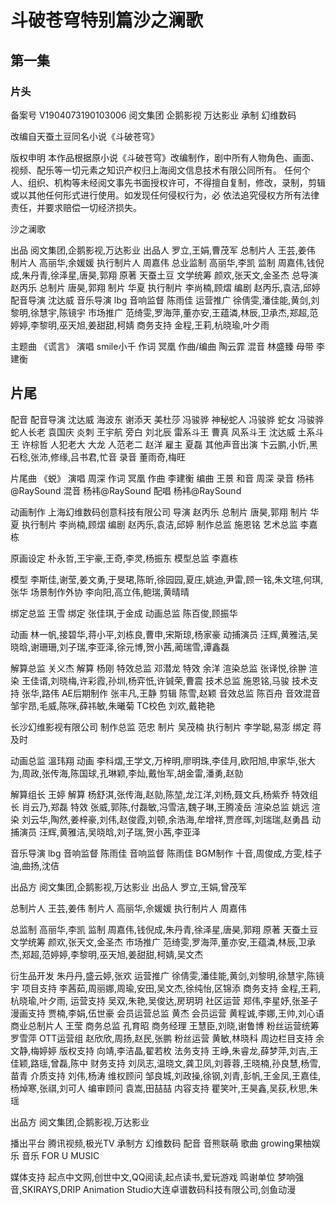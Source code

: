 # 斗破苍穹特别篇沙之澜歌

## 第一集

### 片头
备案号  V1904073190103006
阅文集团
企鹅影视
万达影业
承制  幻维数码

改编自天蚕土豆同名小说《斗破苍穹》

版权申明
本作品根据原小说《斗破苍穹》改编制作，剧中所有人物角色、画面、视频、配乐等一切元素之知识产权归上海阅文信息技术有限公同所有。
任何个人、组织、机构等未经阅文事先书面授权许可，不得擅自复制，修改，录制，剪辑或以其他任何形式进行使用。如发现任何侵权行为，必
依法追究侵权方所有法律责任，并要求赔偿一切经济损失。

沙之澜歌

出品  阅文集团,企鹅影视,万达影业
出品人  罗立,王娟,曹茂军
总制片人  王芸,姜伟
制片人  高丽华,余媛媛
执行制片人  周嘉伟
总业监制  高丽华,李凯
监制  周嘉伟,钱倪成,朱丹青,徐泽星,唐昊,郭翔
原著  天蚕土豆
文学统筹  颜欢,张天文,金圣杰
总导演  赵丙乐
总制片  唐昊,郭翔
制片  华夏
执行制片  李尚楠,顾熠
编剧  赵丙乐,袁洁,邱婷
配音导演  沈达威
音乐导演  lbg
音响监督  陈雨佳
运营推广  徐倩雯,潘佳能,黄剑,刘黎明,徐慧宇,陈镜宇
市场推广  范绮雯,罗海萍,董亦安,王蕴潾,林辰,卫承杰,郑超,范婷婷,李黎明,巫天旭,姜甜甜,柯婧
商务支持  金程,王莉,杭晓瑜,叶夕雨

主题曲  《谎言》
演唱  smile小千
作词  冥凰
作曲/编曲  陶云霏
混音  林盛臻
母带  李建衡

## 片尾
配音
配音导演  沈达威
海波东  谢添天
美杜莎  冯骏骅
神秘蛇人  冯骏骅
蛇女  冯骏骅
蛇人长老  袁国庆
炎刺  王宇航
旁白  刘北辰
雷系斗王  曹真
风系斗王  沈达威
土系斗王  许棕哲
人犯老大  大龙
人范老二  赵洋
雇主  夏磊
其他声音出演  卞云鹏,小忻,黑石稔,张沛,修缘,吕书君,忙音
录音  董雨奇,梅旺

片尾曲  《蜕》
演唱  周深
作词  冥凰
作曲  李建衡
编曲  王景
和音  周深
录音  杨袆@RaySound
混音  杨袆@RaySound
配唱  杨袆@RaySound

动画制作  上海幻维数码创意科技有限公司
导演  赵丙乐
总制片  唐昊,郭翔
制片  华夏
执行制片  李尚楠,顾熠
编剧  赵丙乐,袁洁,邱婷
制作总监  施恩铭
艺术总监  李嘉栋

原画设定  朴永哲,王宇豪,王奇,李灵,杨振东
模型总监  李嘉栋

模型  李斯佳,谢莹,姜文勇,于旻珺,陈昕,徐园园,夏庄,姚迪,尹雷,顾一铭,朱文瑄,何琪,张华
场景制作外协  李向阳,高立伟,鲍瑞,黄晴晴

绑定总监  王雪
绑定  张佳琪,于金成
动画总监  陈百俊,顾振华

动画  林一帆,接碧华,蒋小平,刘栋良,曹申,宋斯琼,杨家豪
动捕演员  汪辉,黄雅洁,吴晓晗,谢珊珊,刘子瑞,李亚泽,徐元博,贺小茜,蔺瑞雪,谭鑫磊

解算总监  关义杰
解算  杨刚
特效总监  邓潜龙
特效  余洋
渲染总监  张译悦,徐翀
渲染  王佳谞,刘晓梅,许彩霞,孙圳,杨弈忯,许铖荣,曹震
技术总监  施恩铭,马骏
技术支持  张华,路伟
AE后期制作  张丰凡,王静
剪辑  陈雪,赵颖
音效总监  陈百舟
音效混音  邹宇昂,毛威,陈咪,薛祎敏,朱曦菊
TC校色  刘欢,戴艳艳

长沙幻维影视有限公司
制作总监  范忠
制片  吴茂楠
执行制片  李学聪,易澎
绑定  蒋及时


动画总监  溫玮翔
动画  李科熠,王学文,万梓明,廖明珠,李佳月,欧阳旭,申家华,张大为,周政,张传海,陈国球,孔琳颖,李灿,戴怡军,胡金雷,潘勇,赵勍

解算组长  王婷
解算  杨舒淇,张传海,赵勍,陈堃,龙江洋,刘杨,聂文兵,杨紫乔
特效组长  肖云乃,郑磊
特效  张威,郭陈,付磊敏,冯雪洁,魏子琳,王腾凌岳
渲染总监  姚远
渲染  刘云华,陶然,姜梓豪,刘伟,赵俊霞,刘顿,余浩海,牟增祥,贾彦晖,刘瑞瑞,赵勇昌
动捕演员  汪辉,黄雅洁,吴晓晗,刘子瑞,贺小茜,李亚泽

音乐导演  lbg
音响监督  陈雨佳
音响监督  陈雨佳
BGM制作  十音,周俊成,方雯,桂子油,曲扬,沈佶

出品方  阅文集团,企鹅影视,万达影业
出品人  罗立,王娟,曾茂军

总制片人  王芸,姜伟
制片人  高丽华,佘媛媛
执行制片人  周嘉伟

总监制  高丽华,李凯
监制  周嘉伟,钱倪成,朱丹青,徐泽星,唐昊,郭翔
原著  天蚕土豆
文学统筹  颜欢,张天文,金圣杰
市场推广  范绮雯,罗海萍,董亦安,王蕴潾,林辰,卫承杰,郑超,范婷婷,李黎明,巫天旭,姜甜甜,柯婧,吴文杰

衍生品开发  朱丹丹,盛云婷,张欢
运营推广  徐倩雯,潘佳能,黄剑,刘黎明,徐慧宇,陈镜宇
项目支持  李茜茹,周丽娜,周瑜,安田,吴文杰,徐纯怡,区锦添
商务支持  金程,王莉,杭晓瑜,叶夕雨,
运营支持  吴双,朱艳,吴俊达,房玥玥
社区运营  郑伟,李星妤,张圣子
漫画支持  贾楠,李娟,伍世豪
会员运营总监  黄杰
会员运营  黄程诚,李娜,王帅,刘心语
商业总制片人  王莹
商务总监  孔育昭
商务经理  王慧臣,刘晓,谢鲁博
粉丝运营统筹  罗雪萍
OTT运营组  赵欣欣,周扬,赵民,张鹏
粉丝运营  黄敏,林晓科
周边栏目支持  余文静,梅婷婷
版权支持  向靖,李洁晶,翟若枚
法务支持  王峥,朱睿龙,薛梦萍,刘吉,王佳颖,路瑶,曾磊,陈中
财务支持  刘凤志,温晓文,龚卫凤,刘蓉蓉,王晓楠,孙良慧,杨雪,苗青
介质支持  刘伟,杨涛
维权顾问  邹良城,刘政操,徐钢,刘青,彭帆,王金凤,王嘉佳,杨焯寒,张祺,刘可人
编审顾问  袁嵩,田喆喆
内容支持  瞿笑叶,王昊鑫,吴荻,秋思,朱瑶

出品方  阅文集团,企鹅影视,万达影业

播出平台  腾讯视频,极光TV
承制方  幻维数码
配音  音熊联萌
歌曲  growing果柚娱乐
音乐  FOR U MUSIC

媒体支持  起点中文网,创世中文,QQ阅读,起点读书,爱玩游戏
鸣谢单位  梦响强音,SKIRAYS,DRIP Animation Studio大连卓谱数码科技有限公司,剑鱼动漫



